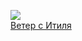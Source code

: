 ![](/books/adv_history/Андрей%20Калганов/Ветер%20с%20Итиля.jpg)  
[Ветер с Итиля](/books/adv_history/Андрей%20Калганов/Ветер%20с%20Итиля)
